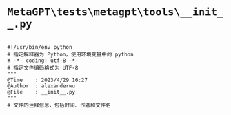 # `MetaGPT\tests\metagpt\tools\__init__.py`

```

#!/usr/bin/env python
# 指定解释器为 Python，使用环境变量中的 python
# -*- coding: utf-8 -*-
# 指定文件编码格式为 UTF-8
"""
@Time    : 2023/4/29 16:27
@Author  : alexanderwu
@File    : __init__.py
"""
# 文件的注释信息，包括时间、作者和文件名

```